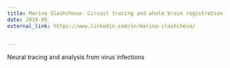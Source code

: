 ```yaml
---
title: Marina Slashcheva- Circuit tracing and whole brain registration
date: 2018-05
external_link: https://www.linkedin.com/in/marina-slashcheva/


---
```


Neural tracing and analysis from virus infections
<!--more-->